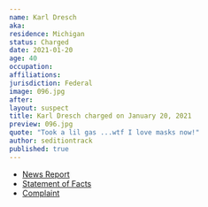 ```yaml
---
name: Karl Dresch
aka:
residence: Michigan
status: Charged
date: 2021-01-20
age: 40
occupation:
affiliations:
jurisdiction: Federal
image: 096.jpg
after:
layout: suspect
title: Karl Dresch charged on January 20, 2021
preview: 096.jpg
quote: "Took a lil gas ...wtf I love masks now!"
author: seditiontrack
published: true
---
```


- [News Report](https://www.detroitnews.com/story/news/local/michigan/2021/01/19/feds-arrest-michigan-man-capitol-mob-riots-insurrection/4224979001/)
- [Statement of Facts](https://www.justice.gov/opa/page/file/1357311/download)
- [Complaint](https://www.justice.gov/opa/page/file/1357306/download)
